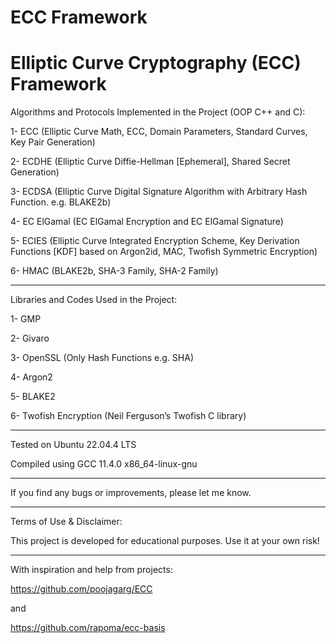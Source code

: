 # ECC Framework
# Elliptic Curve Cryptography (ECC) Framework

Algorithms and Protocols Implemented in the Project (OOP C++ and C):

1- ECC (Elliptic Curve Math, ECC, Domain Parameters, Standard Curves, Key Pair Generation)

2- ECDHE (Elliptic Curve Diffie-Hellman [Ephemeral], Shared Secret Generation)

3- ECDSA (Elliptic Curve Digital Signature Algorithm with Arbitrary Hash Function. e.g. BLAKE2b)

4- EC ElGamal (EC ElGamal Encryption and EC ElGamal Signature)

5- ECIES (Elliptic Curve Integrated Encryption Scheme, Key Derivation Functions [KDF] based on Argon2id, MAC, Twofish Symmetric Encryption)

6- HMAC (BLAKE2b, SHA-3 Family, SHA-2 Family)

-------------------------------

Libraries and Codes Used in the Project:

1- GMP

2- Givaro

3- OpenSSL (Only Hash Functions e.g. SHA)

4- Argon2

5- BLAKE2

6- Twofish Encryption (Neil Ferguson’s Twofish C library)


-------------------------------

Tested on Ubuntu 22.04.4 LTS

Compiled using GCC 11.4.0 x86_64-linux-gnu

-------------------------------

If you find any bugs or improvements, please let me know.

-------------------------------

Terms of Use & Disclaimer:

This project is developed for educational purposes. Use it at your own risk!

-------------------------------

With inspiration and help from projects:

https://github.com/poojagarg/ECC

and

https://github.com/rapoma/ecc-basis
